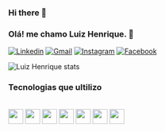 ### Hi there 👋

### Olá! me chamo Luiz Henrique. 👋

[![Linkedin](https://img.shields.io/badge/LinkedIn-0077B5?style=for-the-badge&logo=linkedin&logoColor=white)](https://linkedin.com/in/luiz-henrique-200779144/)
[![Gmail](https://img.shields.io/badge/Gmail-D14836?style=for-the-badge&logo=gmail&logoColor=white)](https://luiz.lhrodrigues@gmail.com)
[![Instagram](https://img.shields.io/badge/Instagram-E4405F?style=for-the-badge&logo=instagram&logoColor=white)](https://instagram.com/henrique.lhr)
[![Facebook](https://img.shields.io/badge/Facebook-1877F2?style=for-the-badge&logo=facebook&logoColor=white)](https://facebook.com/henrique.lankaster)

![Luiz Henrique stats](https://github-readme-stats.vercel.app/api?username=luizlhrodrigues&show_icons=true&theme=gruvbox)

### Tecnologias que ultilizo

<div stule="display: inline_block"><br>
    <img align="center alt="luizlhrodrigues" height="30" wudth="40" src="https://cdn.jsdelivr.net/gh/devicons/devicon/icons/html5/html5-original.svg" />
    <img align="center alt="luizlhrodrigues" height="30" wudth="40" src="https://cdn.jsdelivr.net/gh/devicons/devicon/icons/css3/css3-original.svg" />
    <img align="center alt="luizlhrodrigues" height="30" wudth="40" src="https://cdn.jsdelivr.net/gh/devicons/devicon/icons/javascript/javascript-original.svg">
    <img align="center alt="luizlhrodrigues" height="30" wudth="40" <img src="https://cdn.jsdelivr.net/gh/devicons/devicon/icons/typescript/typescript-original.svg" />
    <img align="center alt="luizlhrodrigues" height="30" wudth="40" src="https://cdn.jsdelivr.net/gh/devicons/devicon/icons/javascript/javascript-original.svg">
    <img align="center alt="luizlhrodrigues" height="30" wudth="40" src="https://cdn.jsdelivr.net/gh/devicons/devicon/icons/javascript/javascript-original.svg">
    <img align="center alt="luizlhrodrigues" height="30" wudth="40" src="https://cdn.jsdelivr.net/gh/devicons/devicon/icons/javascript/javascript-original.svg">
    
</div>
